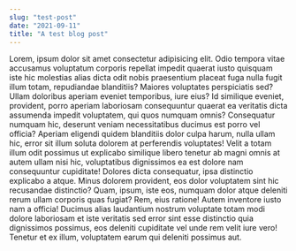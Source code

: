 ```yaml
---
slug: "test-post"
date: "2021-09-11"
title: "A test blog post"
---
```


Lorem, ipsum dolor sit amet consectetur adipisicing elit. Odio tempora vitae accusamus voluptatum corporis repellat impedit quaerat iusto quisquam iste hic molestias alias dicta odit nobis praesentium placeat fuga nulla fugit illum totam, repudiandae blanditiis? Maiores voluptates perspiciatis sed? Ullam doloribus aperiam eveniet temporibus, iure eius? Id similique eveniet, provident, porro aperiam laboriosam consequuntur quaerat ea veritatis dicta assumenda impedit voluptatem, qui quos numquam omnis? Consequatur numquam hic, deserunt veniam necessitatibus ducimus est porro vel officia? Aperiam eligendi quidem blanditiis dolor culpa harum, nulla ullam hic, error sit illum soluta dolorem at perferendis voluptates! Velit a totam illum odit possimus ut explicabo similique libero tenetur ab magni omnis at autem ullam nisi hic, voluptatibus dignissimos ea est dolore nam consequuntur cupiditate! Dolores dicta consequatur, ipsa distinctio explicabo a atque. Minus dolorem provident, eos dolor voluptatem sint hic recusandae distinctio? Quam, ipsum, iste eos, numquam dolor atque deleniti rerum ullam corporis quas fugiat? Rem, eius ratione! Autem inventore iusto nam a officia! Ducimus alias laudantium nostrum voluptate totam modi dolore laboriosam et iste veritatis sed error sint esse distinctio quia dignissimos possimus, eos deleniti cupiditate vel unde rem velit iure vero! Tenetur et ex illum, voluptatem earum qui deleniti possimus aut.
